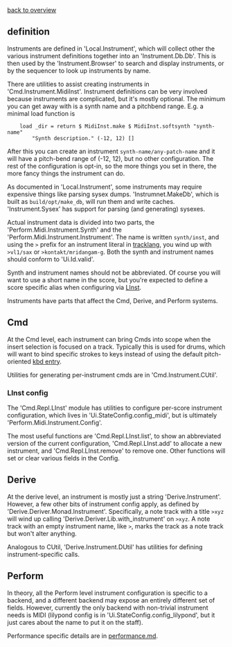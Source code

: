 [back to overview](overview.md.html#karya)

## definition

Instruments are defined in 'Local.Instrument', which will collect other the
various instrument definitions together into an 'Instrument.Db.Db'.  This is
then used by the 'Instrument.Browser' to search and display instruments, or by
the sequencer to look up instruments by name.

There are utilities to assist creating instruments in
'Cmd.Instrument.MidiInst'.  Instrument definitions can be very involved
because instruments are complicated, but it's mostly optional.  The minimum you
can get away with is a synth name and a pitchbend range.  E.g. a minimal load
function is

```
    load _dir = return $ MidiInst.make $ MidiInst.softsynth "synth-name"
        "Synth description." (-12, 12) []
```

After this you can create an instrument `synth-name/any-patch-name` and it
will have a pitch-bend range of (-12, 12), but no other configuration.  The
rest of the configuration is opt-in, so the more things you set in there, the
more fancy things the instrument can do.

As documented in 'Local.Instrument', some instruments may require expensive
things like parsing sysex dumps.  'Instrumnet.MakeDb', which is built as
`build/opt/make_db`, will run them and write caches.  'Instrument.Sysex' has
support for parsing (and generating) sysexes.

Actual instrument data is divided into two parts, the
'Perform.Midi.Instrument.Synth' and the 'Perform.Midi.Instrument.Instrument'.
The name is written `synth/inst`, and using the `>` prefix for an instrument
literal in [tracklang](derive.md.html#tracklang-syntax), you wind up with
`>vl1/sax` or `>kontakt/mridangam-g`.  Both the synth and instrument names
should conform to 'Ui.Id.valid'.

Synth and instrument names should not be abbreviated.  Of course you will want
to use a short name in the score, but you're expected to define a score
specific alias when configuring via [LInst](#linst-config).

Instruments have parts that affect the Cmd, Derive, and Perform systems.

## Cmd

At the Cmd level, each instrument can bring Cmds into scope when the insert
selection is focused on a track.  Typically this is used for drums, which will
want to bind specific strokes to keys instead of using the default
pitch-oriented [kbd entry](cmd.md.html#note-entry).

Utilities for generating per-instrument cmds are in 'Cmd.Instrument.CUtil'.

### LInst config

The 'Cmd.Repl.LInst' module has utilities to configure per-score instrument
configuration, which lives in 'Ui.StateConfig.config_midi', but is ultimately
'Perform.Midi.Instrument.Config'.

The most useful functions are 'Cmd.Repl.LInst.list', to show an abbreviated
version of the current configuration, 'Cmd.Repl.LInst.add' to allocate a new
instrument, and 'Cmd.Repl.LInst.remove' to remove one.  Other functions will
set or clear various fields in the Config.

## Derive

At the derive level, an instrument is mostly just a string
'Derive.Instrument'.  However, a few other bits of instrument config apply, as
defined by 'Derive.Deriver.Monad.Instrument'.  Specifically, a note track with
a title `>xyz` will wind up calling 'Derive.Deriver.Lib.with_instrument' on
`>xyz`.  A note track with an empty instrument name, like `>`, marks the track
as a note track but won't alter anything.

Analogous to CUtil, 'Derive.Instrument.DUtil' has utilities for defining
instrument-specific calls.

## Perform

In theory, all the Perform level instrument configuration is specific to a
backend, and a different backend may expose an entirely different set of
fields.  However, currently the only backend with non-trivial instrument needs
is MIDI (lilypond config is in 'Ui.StateConfig.config_lilypond', but it just
cares about the name to put it on the staff).

Performance specific details are in [performance.md](performance.md.html).
